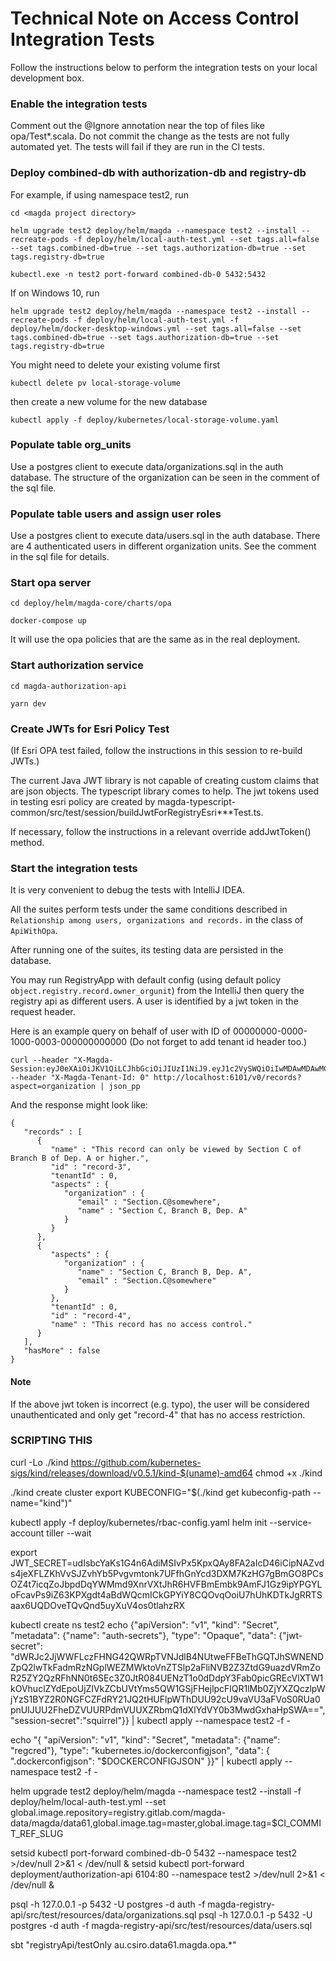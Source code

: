 # Technical Note on Access Control Integration Tests

Follow the instructions below to perform the integration tests on your local development box.

### Enable the integration tests

Comment out the @Ignore annotation near the top of files like opa/Test\*.scala. Do
not commit the change as the tests are not fully automated yet. The tests will fail if they
are run in the CI tests.

### Deploy combined-db with authorization-db and registry-db

For example, if using namespace test2, run

```
cd <magda project directory>

helm upgrade test2 deploy/helm/magda --namespace test2 --install --recreate-pods -f deploy/helm/local-auth-test.yml --set tags.all=false --set tags.combined-db=true --set tags.authorization-db=true --set tags.registry-db=true

kubectl.exe -n test2 port-forward combined-db-0 5432:5432
```

If on Windows 10, run

```
helm upgrade test2 deploy/helm/magda --namespace test2 --install --recreate-pods -f deploy/helm/local-auth-test.yml -f deploy/helm/docker-desktop-windows.yml --set tags.all=false --set tags.combined-db=true --set tags.authorization-db=true --set tags.registry-db=true
```

You might need to delete your existing volume first

```
kubectl delete pv local-storage-volume
```

then create a new volume for the new database

```
kubectl apply -f deploy/kubernetes/local-storage-volume.yaml
```

### Populate table org_units

Use a postgres client to execute data/organizations.sql in the auth database. The structure of
the organization can be seen in the comment of the sql file.

### Populate table users and assign user roles

Use a postgres client to execute data/users.sql in the auth database. There are 4 authenticated
users in different organization units. See the comment in the sql file for details.

### Start opa server

```
cd deploy/helm/magda-core/charts/opa

docker-compose up
```

It will use the opa policies that are the same as in the real deployment.

### Start authorization service

```
cd magda-authorization-api

yarn dev
```

### Create JWTs for Esri Policy Test

(If Esri OPA test failed, follow the instructions in this session to re-build JWTs.)

The current Java JWT library is not capable of creating custom claims that are json objects.
The typescript library comes to help. The jwt tokens used in testing esri policy are created by
magda-typescript-common/src/test/session/buildJwtForRegistryEsri\*\*\*Test.ts.

If necessary, follow the instructions in a relevant override addJwtToken() method.

### Start the integration tests

It is very convenient to debug the tests with IntelliJ IDEA.

All the suites perform tests under the same conditions described in `Relationship among users, organizations and records.`
in the class of `ApiWithOpa`.

After running one of the suites, its testing data are persisted in the database.

You may run RegistryApp with default config (using default policy `object.registry.record.owner_orgunit`) from
the IntelliJ then query the registry api as different users. A user is identified by a jwt token in the request header.

Here is an example query on behalf of user with ID of 00000000-0000-1000-0003-000000000000
(Do not forget to add tenant id header too.)

```
curl --header "X-Magda-Session:eyJ0eXAiOiJKV1QiLCJhbGciOiJIUzI1NiJ9.eyJ1c2VySWQiOiIwMDAwMDAwMC0wMDAwLTEwMDAtMDAwMy0wMDAwMDAwMDAwMDAifQ.cCCS3XqslU6ZQYlYhkJ9Fm4mFj7E_g4dmGnRGEgaZmA" --header "X-Magda-Tenant-Id: 0" http://localhost:6101/v0/records?aspect=organization | json_pp
```

And the response might look like:

```
{
   "records" : [
      {
         "name" : "This record can only be viewed by Section C of Branch B of Dep. A or higher.",
         "id" : "record-3",
         "tenantId" : 0,
         "aspects" : {
            "organization" : {
               "email" : "Section.C@somewhere",
               "name" : "Section C, Branch B, Dep. A"
            }
         }
      },
      {
         "aspects" : {
            "organization" : {
               "name" : "Section C, Branch B, Dep. A",
               "email" : "Section.C@somewhere"
            }
         },
         "tenantId" : 0,
         "id" : "record-4",
         "name" : "This record has no access control."
      }
   ],
   "hasMore" : false
}
```

#### Note

If the above jwt token is incorrect (e.g. typo), the user will be considered unauthenticated and only
get "record-4" that has no access restriction.

### SCRIPTING THIS

curl -Lo ./kind https://github.com/kubernetes-sigs/kind/releases/download/v0.5.1/kind-$(uname)-amd64
chmod +x ./kind

./kind create cluster
export KUBECONFIG="\$(./kind get kubeconfig-path --name="kind")"

kubectl apply -f deploy/kubernetes/rbac-config.yaml
helm init --service-account tiller --wait

export JWT_SECRET=udIsbcYaKs1G4n6AdiMSIvPx5KpxQAy8FA2aIcD46iCipNAZvds4jeXFLZKhVvSJZvhYb5Pvgvmtonk7UFfhGnYcd3DXM7KzHG7gBmGO8PCsOZ4t7icqZoJbpdDqYWMmd9XnrVXtJhR6HVFBmEmbk9AmFJ1Gz9ipYPGYLoFcavPs9iZ63KPXgdt4aBdWQcmICkGPYiY8CQOvqOoiU7hUhKDTkJgRRTSaax6UQDOveTQvQnd5uyXuV4os0tlahzRX

kubectl create ns test2
echo {\"apiVersion\": \"v1\", \"kind\": \"Secret\", \"metadata\": {\"name\": \"auth-secrets\"}, \"type\": \"Opaque\", \"data\": {\"jwt-secret\": \"dWRJc2JjWWFLczFHNG42QWRpTVNJdlB4NUtweFFBeThGQTJhSWNENDZpQ2lwTkFadmRzNGplWEZMWktoVnZTSlp2aFliNVB2Z3ZtdG9uazdVRmZoR25ZY2QzRFhNN0t6SEc3Z0JtR084UENzT1o0dDdpY3Fab0picGREcVlXTW1kOVhuclZYdEpoUjZIVkZCbUVtYms5QW1GSjFHejlpcFlQR1lMb0ZjYXZQczlpWjYzS1BYZ2R0NGFCZFdRY21JQ2tHUFlpWThDUU92cU9vaVU3aFVoS0RUa0pnUlJUU2FheDZVUURPdmVUUXZRbmQ1dXlYdVY0b3MwdGxhaHpSWA==\", \"session-secret\":\"squirrel\"}} | kubectl apply --namespace test2 -f -

echo "{ \"apiVersion\": \"v1\", \"kind\": \"Secret\", \"metadata\": {\"name\": \"regcred\"}, \"type\": \"kubernetes.io/dockerconfigjson\", \"data\": { \".dockerconfigjson\": \"\$DOCKERCONFIGJSON\" }}" | kubectl apply --namespace test2 -f -

helm upgrade test2 deploy/helm/magda --namespace test2 --install -f deploy/helm/local-auth-test.yml --set global.image.repository=registry.gitlab.com/magda-data/magda/data61,global.image.tag=master,global.image.tag=\$CI_COMMIT_REF_SLUG

setsid kubectl port-forward combined-db-0 5432 --namespace test2 >/dev/null 2>&1 < /dev/null &
setsid kubectl port-forward deployment/authorization-api 6104:80 --namespace test2 >/dev/null 2>&1 < /dev/null &

psql -h 127.0.0.1 -p 5432 -U postgres -d auth -f magda-registry-api/src/test/resources/data/organizations.sql
psql -h 127.0.0.1 -p 5432 -U postgres -d auth -f magda-registry-api/src/test/resources/data/users.sql

sbt "registryApi/testOnly au.csiro.data61.magda.opa.\*"
